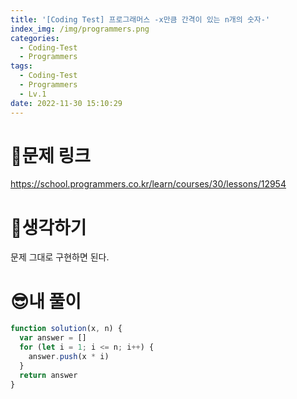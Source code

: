 ```yaml
---
title: '[Coding Test] 프로그래머스 -x만큼 간격이 있는 n개의 숫자-'
index_img: /img/programmers.png
categories:
  - Coding-Test
  - Programmers
tags:
  - Coding-Test
  - Programmers
  - Lv.1
date: 2022-11-30 15:10:29
---
```

# 📃문제 링크
https://school.programmers.co.kr/learn/courses/30/lessons/12954

# 🤨생각하기
문제 그대로 구현하면 된다.

# 😎내 풀이
```js
function solution(x, n) {
  var answer = []
  for (let i = 1; i <= n; i++) {
    answer.push(x * i)
  }
  return answer
}
```